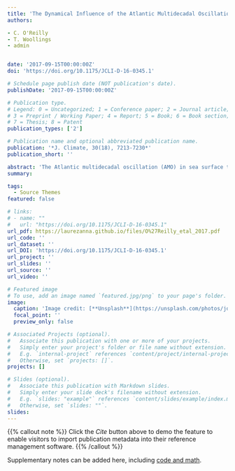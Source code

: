 ```yaml
---
title: 'The Dynamical Influence of the Atlantic Multidecadal Oscillation on Continental Climate'
authors:

- C. O'Reilly
- T. Woollings
- admin 


date: '2017-09-15T00:00:00Z'
doi: 'https://doi.org/10.1175/JCLI-D-16-0345.1'

# Schedule page publish date (NOT publication's date).
publishDate: '2017-09-15T00:00:00Z'

# Publication type.
# Legend: 0 = Uncategorized; 1 = Conference paper; 2 = Journal article;
# 3 = Preprint / Working Paper; 4 = Report; 5 = Book; 6 = Book section;
# 7 = Thesis; 8 = Patent
publication_types: ['2']

# Publication name and optional abbreviated publication name.
publication: '*J. Climate, 30(18), 7213-7230*'
publication_short: ''

abstract: 'The Atlantic multidecadal oscillation (AMO) in sea surface temperature (SST) has been shown to influence the climate of the surrounding continents. However, it is unclear to what extent the observed impact of the AMO is related to the thermodynamical influence of the SST variability or the changes in large-scale atmospheric circulation. Here, an analog method is used to decompose the observed impact of the AMO into dynamical and residual components of surface air temperature (SAT) and precipitation over the adjacent continents. Over Europe the influence of the AMO is clearest during the summer, when the warm SAT anomalies are interpreted to be primarily thermodynamically driven by warm upstream SST anomalies but also amplified by the anomalous atmospheric circulation. The overall precipitation response to the AMO in summer is generally less significant than the SAT but is mostly dynamically driven. The decomposition is also applied to the North American summer and the Sahel rainy season. Both dynamical and residual influences on the anomalous precipitation over the Sahel are substantial, with the former dominating over the western Sahel region and the latter being largest over the eastern Sahel region. The results have potential implications for understanding the spread in AMO variability in coupled climate models and decadal prediction systems.'
summary: 

tags:
  - Source Themes
featured: false

# links:
# - name: ""
#   url: "https://doi.org/10.1175/JCLI-D-16-0345.1"
url_pdf: https://laurezanna.github.io/files/O%27Reilly_etal_2017.pdf
url_code: ''
url_dataset: ''
url_DOI: 'https://doi.org/10.1175/JCLI-D-16-0345.1'
url_project: ''
url_slides: ''
url_source: ''
url_video: ''

# Featured image
# To use, add an image named `featured.jpg/png` to your page's folder.
image:
  caption: 'Image credit: [**Unsplash**](https://unsplash.com/photos/jdD8gXaTZsc)'
  focal_point: ''
  preview_only: false

# Associated Projects (optional).
#   Associate this publication with one or more of your projects.
#   Simply enter your project's folder or file name without extension.
#   E.g. `internal-project` references `content/project/internal-project/index.md`.
#   Otherwise, set `projects: []`.
projects: []

# Slides (optional).
#   Associate this publication with Markdown slides.
#   Simply enter your slide deck's filename without extension.
#   E.g. `slides: "example"` references `content/slides/example/index.md`.
#   Otherwise, set `slides: ""`.
slides:
---
```


{{% callout note %}}
Click the _Cite_ button above to demo the feature to enable visitors to import publication metadata into their reference management software.
{{% /callout %}}

Supplementary notes can be added here, including [code and math](https://wowchemy.com/docs/content/writing-markdown-latex/).
